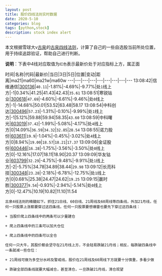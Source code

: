 ```yaml
---
layout: post
title: 股价四线法则实时数据
date: 2020-5-10
categories: blog
tags: [python,stock]
description: stock index alert
---
```



本文根据雪球大v[古泉](https://xueqiu.com/u/7148646888)的[古泉四线法则](https://xueqiu.com/7148646888/130498192)，计算了自己的一些自选股当前所处位置，用于持续追踪验证，帮助自己进行判断。

**说明**：下表中4线对应取值为`红色`表示最新价处于对应指标上方，属正面

时间|名称|代码|最新价|当日|3日|5日|位置|变动|距离|ma21|ma60|ma21w|ma60w
---|---|---|---|---|---|---|---|---
13:08:42|信维通信|[300136](https://xueqiu.com/S/SZ300136)|`40.11`|-1.81%|-4.69%|-9.77%|处`1`线上方|-1|0.34%|41.25|41.43|42.43|`35.61`
13:08:51|寒锐钴业|[300618](https://xueqiu.com/S/SZ300618)|`47.69`|-4.60%|-6.61%|-9.46%|处`0`线上方|-1|-14.68%|50.01|53.52|63.48|58.17
13:08:54|中科创达|[300496](https://xueqiu.com/S/SZ300496)|`57.23`|-1.31%|-0.10%|-9.99%|处`1`线上方|-1|5.12%|59.88|59.94|58.35|`43.60`
13:08:59|中科曙光|[603019](https://xueqiu.com/S/SH603019)|`37.42`|-1.99%|-5.08%|-4.17%|处`4`线上方|0|14.09%|`36.59`|`34.32`|`32.85`|`28.54`
13:08:55|诺力股份|[603611](https://xueqiu.com/S/SH603611)|`19.9`|-1.04%|-0.45%|-3.02%|处`4`线上方|0|8.94%|`19.00`|`18.57`|`18.21`|`17.37`
13:09:06|金证股份|[600446](https://xueqiu.com/S/SH600446)|`16.28`|-1.75%|-3.56%|-3.50%|处`0`线上方|0|-12.16%|17.07|18.11|18.90|20.37
13:09:09|华友钴业|[603799](https://xueqiu.com/S/SH603799)|`32.29`|-4.75%|-9.48%|-9.91%|处`1`线上方|-2|-5.75%|34.78|34.89|38.44|`29.98`
13:09:12|长亮科技|[300348](https://xueqiu.com/S/SZ300348)|`23.28`|-2.18%|-6.78%|-12.75%|处`1`线上方|0|0.68%|25.38|24.47|24.62|`19.25`
13:09:15|赢时胜|[300377](https://xueqiu.com/S/SZ300377)|`9.54`|-0.93%|-2.94%|-5.14%|处`0`线上方|0|-12.47%|10.19|10.82|11.10|11.54

```
古泉4线法则的精髓如下。抓住21日线、60日线、21周线及60周线等四条线，外加21月线，任何一只股票上涨都要穿过这四条线，任何一只股票要想爆雷也要先下穿过这四条线：

+ 当股价爬上四条线中的两条可以少量建仓

+ 爬上四条线中的三条可以加大仓位

+ 爬上四条线中的四条可以全仓

任何一只大牛，其股价都会坚守在21月线上方，不会轻易跌破21月线；相反，每跌破四条线中一条就减一些仓位：

+ 21周线可做为多空分水岭及警戒线，股价在21周线及60周线下方就要十分慎重，多看少做

+ 跌破全部四条线就要大幅减仓，甚至清仓，一旦跌破21月线，清仓观望
```